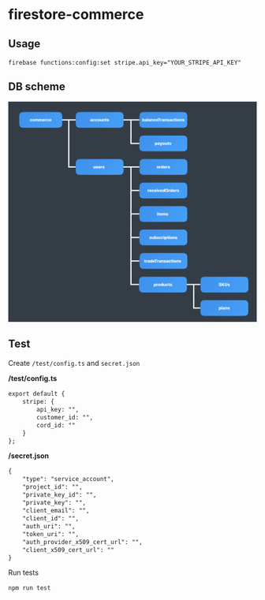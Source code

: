 # firestore-commerce


## Usage

```
firebase functions:config:set stripe.api_key="YOUR_STRIPE_API_KEY"
```

## DB scheme

![DB scheme](https://github.com/1amageek/firestore-commerce/blob/master/DB-scheme.png)

## Test

Create `/test/config.ts` and `secret.json` 

__/test/config.ts__
```
export default {
	stripe: {
		api_key: "",
		customer_id: "",
		cord_id: ""
	}
};
```

__/secret.json__
```
{
	"type": "service_account",
	"project_id": "",
	"private_key_id": "",
	"private_key": "",
	"client_email": "",
	"client_id": "",
	"auth_uri": "",
	"token_uri": "",
	"auth_provider_x509_cert_url": "",
	"client_x509_cert_url": ""
}
```

Run tests
```
npm run test
```
